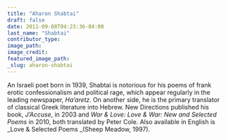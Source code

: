 ```yaml
---
title: "Aharon Shabtai"
draft: false
date: 2011-09-08T04:23:36-04:00
last_name: "Shabtai"
contributor_type:
image_path:
image_credit:
featured_image_path:
_slug: aharon-shabtai
---
```


An Israeli poet born in 1939, Shabtai is notorious for his poems of frank erotic confessionalism and political rage, which appear regularly in the leading newspaper, _Ha’aretz_. On another side, he is the primary translator of classical Greek literature into Hebrew. New Directions published his book, _J’Accuse_, in 2003 and _War & Love: Love & War: New and Selected Poems_ in 2010, both translated by Peter Cole. Also available in English is _Love & Selected Poems _(Sheep Meadow, 1997).


